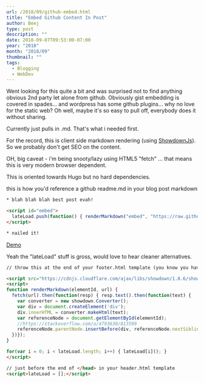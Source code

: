 ```yaml
---
url: /2018/09/github-embed.html
title: "Embed Github Content In Post"
author: Beej
type: post
description: ""
date: 2018-09-07T09:53:00-07:00
year: "2018"
month: "2018/09"
thumbnail: ""
tags:
  - Blogging
  - WebDev
---
```


Went looking for this quite a bit and was surprised not to find anything obvious 2nd party let alone from github. Obviously gist embedding is covered in spades... and wordpress has some github plugins... why no love for the static web? Oh well, maybe it's so easy to pull off, everybody does it without sharing. 

Currently just pulls in .md. That's what i needed first.

For the record, this is client side markdown rendering (using [ShowdownJs](http://showdownjs.com/)). So we probably don't get SEO on the content.

OH, big caveat - i'm being snooty/lazy using HTML5 "fetch" ... that means this is very modern browser dependent.

This is oriented towards Hugo but no hard dependencies.

this is how you'd reference a github readme.md in your blog post markdown

```html
* blah blah blah best post evah!

<script id="embed">
  lateLoad.push(function() { renderMarkdown("embed", "https://raw.githubusercontent.com/Beej126/PoShSlideshow/master/README.md"); });
</script>

* nailed it!
```

[Demo](/2015/12/powershell-photo-slideshow.html)
<!--more-->

Yeah the "lateLoad" stuff is gross, would love to hear cleaner alternatives.

```html
// throw this at the end of your footer.html template (you know you have one :)

<script src="https://cdnjs.cloudflare.com/ajax/libs/showdown/1.8.6/showdown.min.js"></script>
<script>
function renderMarkdown(elementId, url) {
  fetch(url).then(function(resp) { resp.text().then(function(text) {
    var converter = new showdown.Converter();
    var div = document.createElement('div');
    div.innerHTML = converter.makeHtml(text);
    var referenceNode = document.getElementById(elementId);
    //https://stackoverflow.com/a/4793630/813599
    referenceNode.parentNode.insertBefore(div, referenceNode.nextSibling);
  })});
}

for(var i = 0; i < lateLoad.length; i++) { lateLoad[i](); }
</script>
```

```html
// just before the end of </head> in your header.html template
<script>lateLoad = [];</script>
```

 